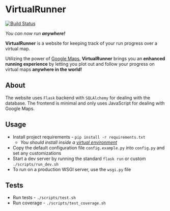 # VirtualRunner

[![Build Status](https://travis-ci.org/ravoro/virtual-runner.svg?branch=master)](https://travis-ci.org/ravoro/virtual-runner)

_You can now run **anywhere!**_

**VirtualRunner** is a website for keeping track of your run progress over a virtual map.

Utilizing the power of [Google Maps](https://developers.google.com/maps),
**VirtualRunner** brings you an **enhanced running experience**
by letting you plot out and follow your progress on virtual maps **anywhere in the world!**

## About
The website uses `Flask` backend with `SQLAlchemy` for dealing with the database.
The frontend is minimal and only uses JavaScript for dealing with Google Maps. 

## Usage
- Install project requirements - `pip install -r requirements.txt`
    - _You should install inside a [virtual environment](https://python-guide-pt-br.readthedocs.io/en/latest/dev/virtualenvs)_
- Copy the default configuration file `config.example.py` into `config.py` and set any customizations
- Start a dev server by running the standard `flask run` or custom `./scripts/run_dev.sh`
- To run on a production WSGI server, use the `wsgi.py` file

## Tests
- Run tests - `./scripts/test.sh`
- Run coverage - `./scripts/test_coverage.sh`
